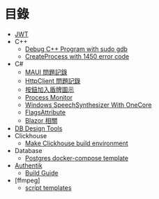 # 目錄

- [JWT](./JWT/JWT.md)
- C++
  - [Debug C++ Program with sudo gdb](./C++/vscode%20with%20sudo%20dbg.md)
  - [CreateProcess with 1450 error code](./C++/Create%20process%20many%20time%20get%201450%20error%20code.md)
- C#
  - [MAUI 問題記錄](./C%23/MAUI%20Q&A.md)
  - [HttpClient 問題記錄](./C%23/HttpClient問題記錄.md)
  - [按鈕加入盾牌圖示](<./C%23/AddShieldToButton(Win32App).md>)
  - [Process Monitor](./C%23/Proccess%20Monitor.md)
  - [Windows SpeechSynthesizer With OneCore](./C%23/Windows%20SpeechSynthesizer%20With%20OneCore.md)
  - [FlagsAttribute](./C%23/FlagsAttribute.md)
  - [Blazor 相關](./Blazor/README.md)
- [DB Design Tools](./DB%20Design%20Tools.md)
- Clickhouse
  - [Make Clickhouse build environment](./Clickhouse/Make%20Clickhouse%20build%20environment.md)
- Database
  - [Postgres docker-compose template](./Database/Postgres%20docker-compose%20template.md)
- [Authentik](./Authentik/README.md)
  - [Build Guide](./Authentik/Build%20Guide.md)
- [ffmpeg]
  - [script templates](./ffmpeg/script%20templates.md)
